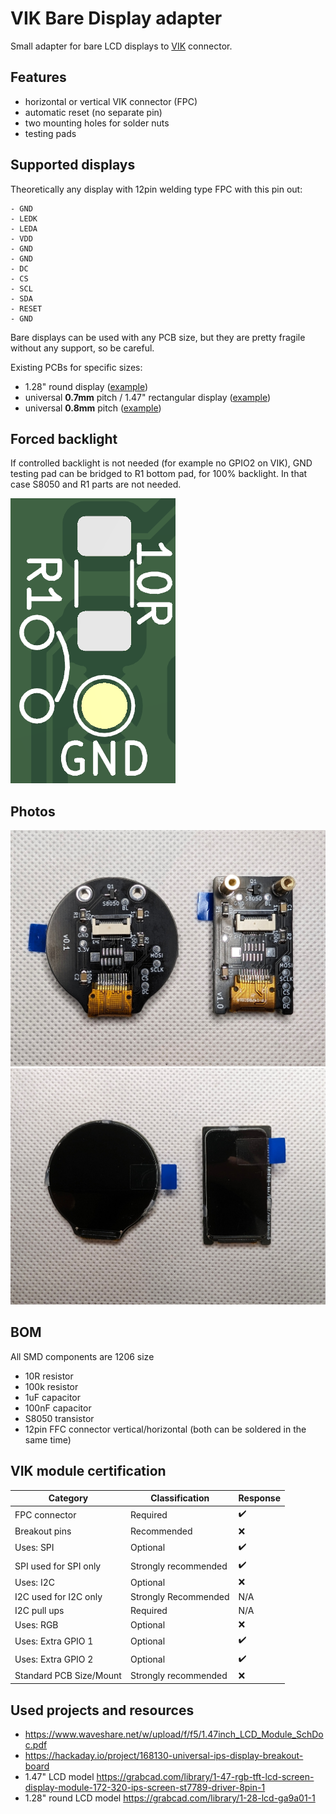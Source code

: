 # VIK Bare Display adapter

Small adapter for bare LCD displays to [VIK](https://github.com/sadekbaroudi/vik) connector.

## Features

- horizontal or vertical VIK connector (FPC)
- automatic reset (no separate pin)
- two mounting holes for solder nuts
- testing pads

## Supported displays

Theoretically any display with 12pin welding type FPC with this pin out:

```
- GND
- LEDK
- LEDA
- VDD
- GND
- GND
- DC
- CS
- SCL
- SDA
- RESET
- GND
```

Bare displays can be used with any PCB size, but they are pretty fragile without any support, so be careful.

Existing PCBs for specific sizes:

- 1.28" round display ([example](https://www.aliexpress.com/item/1005006051175539.html))
- universal **0.7mm** pitch / 1.47" rectangular display ([example](https://www.aliexpress.com/item/1005004833011998.html))
- universal **0.8mm** pitch ([example](https://www.aliexpress.com/item/1416043398.html))

## Forced backlight

If controlled backlight is not needed (for example no GPIO2 on VIK), GND testing pad can be bridged to R1 bottom pad, for 100% backlight. In that case S8050 and R1 parts are not needed.

![](./images/jumper.png)

## Photos

![](./images/back.jpg)
![](./images/front.jpg)

## BOM

All SMD components are 1206 size

- 10R resistor
- 100k resistor
- 1uF capacitor
- 100nF capacitor
- S8050 transistor
- 12pin FFC connector vertical/horizontal (both can be soldered in the same time)

## VIK module certification

| Category                | Classification       | Response           |
| ----------------------- | -------------------- | ------------------ |
| FPC connector           | Required             | :heavy_check_mark: |
| Breakout pins           | Recommended          | :x:                |
| Uses: SPI               | Optional             | :heavy_check_mark: |
| SPI used for SPI only   | Strongly recommended | :heavy_check_mark: |
| Uses: I2C               | Optional             | :x:                |
| I2C used for I2C only   | Strongly Recommended | N/A                |
| I2C pull ups            | Required             | N/A                |
| Uses: RGB               | Optional             | :x:                |
| Uses: Extra GPIO 1      | Optional             | :heavy_check_mark: |
| Uses: Extra GPIO 2      | Optional             | :heavy_check_mark: |
| Standard PCB Size/Mount | Strongly recommended | :x:                |

## Used projects and resources

- https://www.waveshare.net/w/upload/f/f5/1.47inch_LCD_Module_SchDoc.pdf
- https://hackaday.io/project/168130-universal-ips-display-breakout-board
- 1.47" LCD model https://grabcad.com/library/1-47-rgb-tft-lcd-screen-display-module-172-320-ips-screen-st7789-driver-8pin-1
- 1.28" round LCD model https://grabcad.com/library/1-28-lcd-ga9a01-1
